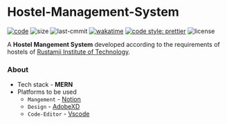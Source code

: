# Hostel-Management-System
[![code](https://tokei.rs/b1/github/preIdiot/Hostel-Management-System?category=code)](https://github.com/XAMPPRocky/tokei)
![size](https://img.shields.io/github/languages/code-size/preIdiot/Hostel-Management-System)
![last-cmmit](https://img.shields.io/github/last-commit/preIdiot/Hostel-Management-System)
[![wakatime](https://wakatime.com/badge/github/preIdiot/Hostel-Management-System.svg)](https://wakatime.com/badge/github/preIdiot/Hostel-Management-System)
[![code style: prettier](https://img.shields.io/badge/code_style-prettier-ff69b4.svg)](https://github.com/prettier/prettier)
![license](https://img.shields.io/github/license/preIdiot/Hostel-Management-System)
<!-- ![lines](https://img.shields.io/tokei/lines/github/preIdiot/Hostel-Management-System) -->

A **Hostel Mangement System** developed according to the requirements of hostels of [Rustamji Institute of Technology](https://rjit.ac.in/).

### About

- Tech stack - **MERN**
- Platforms to be used
  - `Mangement` - [Notion](https://www.notion.so/)
  - `Design` - [AdobeXD](https://www.adobe.com/in/products/xd.html)
  - `Code-Editor` - [Vscode](https://code.visualstudio.com/)

